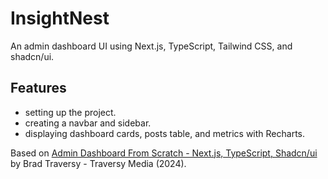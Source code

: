 # InsightNest

An admin dashboard UI using Next.js, TypeScript, Tailwind CSS, and shadcn/ui.

<!-- <p align="center">
    <img src="screenshot.png">
</p> -->

## Features

- setting up the project.
- creating a navbar and sidebar.
- displaying dashboard cards, posts table, and metrics with Recharts.

Based on [Admin Dashboard From Scratch - Next.js, TypeScript, Shadcn/ui](https://www.youtube.com/watch?v=hhudoSMM0yU) by Brad Traversy - Traversy Media (2024).
